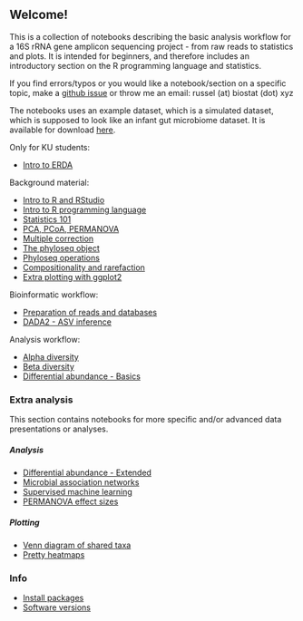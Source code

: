 ## Welcome!

This is a collection of notebooks describing the basic analysis workflow for a 16S rRNA gene amplicon sequencing project - from raw reads to statistics and plots. It is intended for beginners, and therefore includes an introductory section on the R programming language and statistics.

If you find errors/typos or you would like a notebook/section on a specific topic, make a [github issue](https://github.com/microucph/amplicon_data_analysis/issues) or throw me an email: russel (at) biostat (dot) xyz

The notebooks uses an example dataset, which is a simulated dataset, which is supposed to look like an infant gut microbiome dataset. It is available for download [here](https://github.com/microucph/amplicon_data_analysis/raw/master/data/physeq.RData).

Only for KU students:
* [Intro to ERDA](html/ERDA.html)

Background material:
* [Intro to R and RStudio](html/Rstudio.html)
* [Intro to R programming language](html/R.html)
* [Statistics 101](html/stats.html)
* [PCA, PCoA, PERMANOVA](html/pca.html)
* [Multiple correction](html/multi.html)
* [The phyloseq object](html/phyloseq_object.html)
* [Phyloseq operations](html/phyloseq_operations.html)
* [Compositionality and rarefaction](html/compositionality.html)
* [Extra plotting with ggplot2](html/ggplot2.html)

Bioinformatic workflow:
* [Preparation of reads and databases](html/prepare.html)
* [DADA2 - ASV inference](html/dada2.html)

Analysis workflow:
* [Alpha diversity](html/alpha.html)
* [Beta diversity](html/beta.html)
* [Differential abundance - Basics](html/da.html)

### Extra analysis
This section contains notebooks for more specific and/or advanced data presentations or analyses. 

##### Analysis
* [Differential abundance - Extended](html/da2.html)
* [Microbial association networks](html/network.html)
* [Supervised machine learning](html/superlearn.html)
* [PERMANOVA effect sizes](html/omegasq.html)

##### Plotting
* [Venn diagram of shared taxa](html/venn.html)
* [Pretty heatmaps](html/pheatmap.html)

### Info
* [Install packages](html/packages.html)
* [Software versions](html/versions.html)



